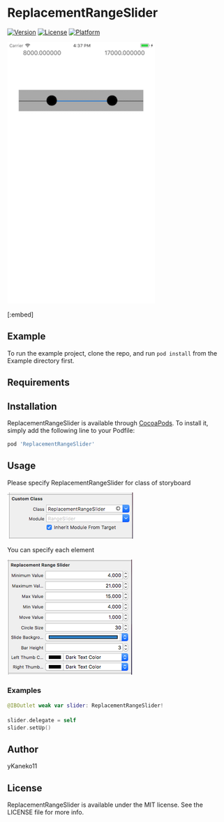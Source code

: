 # ReplacementRangeSlider

[![Version](https://img.shields.io/cocoapods/v/ReplacementRangeSlider.svg?style=flat)](http://cocoapods.org/pods/ReplacementRangeSlider)
[![License](https://img.shields.io/cocoapods/l/ReplacementRangeSlider.svg?style=flat)](http://cocoapods.org/pods/ReplacementRangeSlider)
[![Platform](https://img.shields.io/cocoapods/p/ReplacementRangeSlider.svg?style=flat)](http://cocoapods.org/pods/ReplacementRangeSlider)

![image3](https://raw.githubusercontent.com/yKaneko11/image/master/image3.png)

[:embed]

## Example

To run the example project, clone the repo, and run `pod install` from the Example directory first.

## Requirements

## Installation

ReplacementRangeSlider is available through [CocoaPods](http://cocoapods.org). To install
it, simply add the following line to your Podfile:

```ruby
pod 'ReplacementRangeSlider'
```

## Usage

Please specify ReplacementRangeSlider for class of storyboard

![image1](https://raw.githubusercontent.com/yKaneko11/image/master/image1.png)

You can specify each element

![image2](https://raw.githubusercontent.com/yKaneko11/image/master/image2.png)

### Examples

```swift
@IBOutlet weak var slider: ReplacementRangeSlider!

slider.delegate = self
slider.setUp()
```

## Author

yKaneko11

## License

ReplacementRangeSlider is available under the MIT license. See the LICENSE file for more info.
